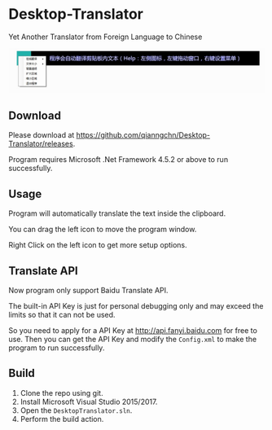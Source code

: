 ﻿# Desktop-Translator
Yet Another Translator from Foreign Language to Chinese

![Desktop Translator](https://raw.githubusercontent.com/qianngchn/Desktop-Translator/master/DesktopTranslator.jpg)

## Download
Please download at <https://github.com/qianngchn/Desktop-Translator/releases>.

Program requires Microsoft .Net Framework 4.5.2 or above to run successfully.

## Usage
Program will automatically translate the text inside the clipboard.

You can drag the left icon to move the program window.

Right Click on the left icon to get more setup options.

## Translate API
Now program only support Baidu Translate API.

The built-in API Key is just for personal debugging only and may exceed the limits so that it can not be used.

So you need to apply for a API Key at <http://api.fanyi.baidu.com> for free to use. Then you can get the API Key and modify the `Config.xml` to make the program to run successfully.

## Build
1. Clone the repo using git.
2. Install Microsoft Visual Studio 2015/2017.
3. Open the `DesktopTranslator.sln`.
4. Perform the build action.
